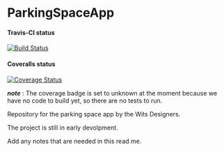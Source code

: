 # ParkingSpaceApp


#### Travis-CI status
[![Build Status](https://travis-ci.com/PierceB/ParkingSpaceApp.svg?branch=master)](https://travis-ci.com/PierceB/ParkingSpaceApp)

#### Coveralls status
[![Coverage Status](https://coveralls.io/repos/github/PierceB/ParkingSpaceApp/badge.svg?branch=master)](https://coveralls.io/github/PierceB/ParkingSpaceApp?branch=master)

***note*** : The coverage badge is set to unknown at the moment because we have no code to build yet, so there are no tests to run.
  
Repository for the parking space app by the Wits Designers. 

The project is still in early devolpment. 

Add any notes that are needed in this read me. 

